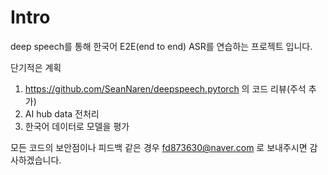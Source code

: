# Intro

deep speech를 통해 한국어 E2E(end to end) ASR를 연습하는 프로젝트 입니다.

단기적은 계획
1. https://github.com/SeanNaren/deepspeech.pytorch 의 코드 리뷰(주석 추가)
2. AI hub data 전처리
3. 한국어 데이터로 모델을 평가

모든 코드의 보안점이나 피드백 같은 경우 fd873630@naver.com 로 보내주시면 감사하겠습니다.
